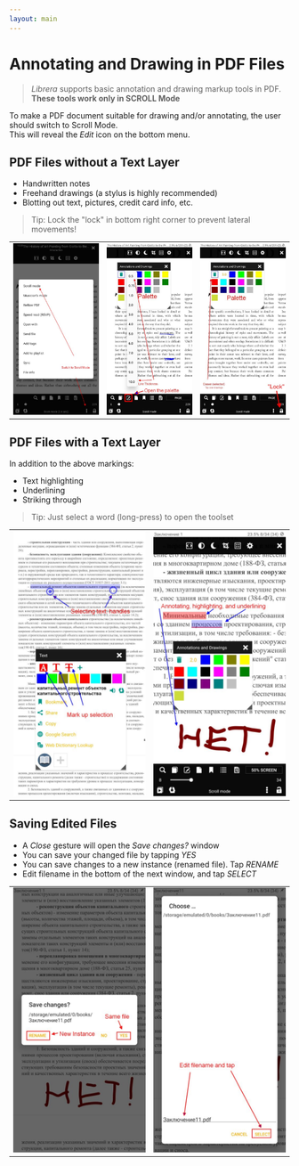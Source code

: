 ```yaml
---
layout: main
---
```


# Annotating and Drawing in PDF Files

> _Librera_ supports basic annotation and drawing markup tools in PDF. **These tools work only in SCROLL Mode**

To make a PDF document suitable for drawing and/or annotating, the user should switch to Scroll Mode.  
This will reveal the _Edit_ icon on the bottom menu.

## PDF Files without a Text Layer
- Handwritten notes
- Freehand drawings (a stylus is highly recommended)
- Blotting out text, pictures, credit card info, etc.
> Tip: Lock the "lock" in bottom right corner to prevent lateral movements!

||||
|-|-|-|
|![](1.jpg)|![](2.jpg)|![](3.jpg)|

## PDF Files with a Text Layer
In addition to the above markings:
- Text highlighting
- Underlining
- Striking through
> Tip: Just select a word (long-press) to open the toolset

|||
|-|-|
|![](4.jpg)|![](5.jpg)|

## Saving Edited Files
* A _Close_ gesture will open the _Save changes?_ window
* You can save your changed file by tapping _YES_
* You can save changes to a new instance (renamed file). Tap _RENAME_
* Edit filename in the bottom of the next window, and tap _SELECT_

|||
|-|-|
|![](6.jpg)|![](7.jpg)|
